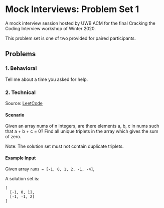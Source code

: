 <!-- Don't remove -->
<a name="top"/>

# Mock Interviews: Problem Set 1

A mock interview session hosted by UWB ACM for the final Cracking 
the Coding Interview workshop of Winter 2020.

This problem set is one of two provided for paired participants.

## Problems

### 1. Behavioral

Tell me about a time you asked for help.

### 2. Technical

Source: [LeetCode](https://leetcode.com/problems/3sum/)

#### Scenario

Given an array nums of n integers, are there elements a, b, c in nums 
such that a + b + c = 0? Find all unique triplets in the array which 
gives the sum of zero.

Note: The solution set must not contain duplicate triplets.

#### Example Input

Given array `nums = [-1, 0, 1, 2, -1, -4]`,

A solution set is:
```
[
  [-1, 0, 1],
  [-1, -1, 2]
]
```
